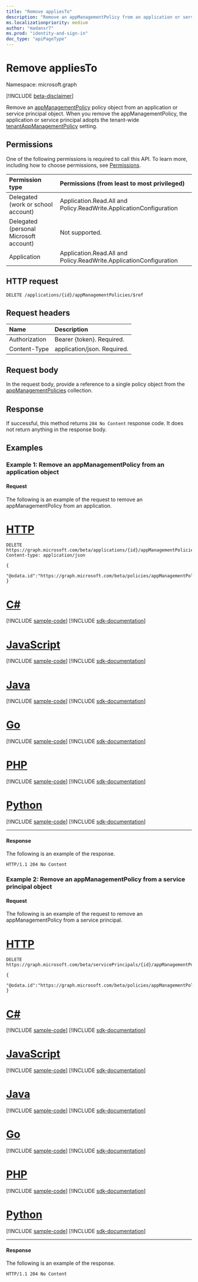 ```yaml
---
title: "Remove appliesTo"
description: "Remove an appManagementPolicy from an application or service principal object."
ms.localizationpriority: medium
author: "madansr7"
ms.prod: "identity-and-sign-in"
doc_type: "apiPageType"
---
```


# Remove appliesTo

Namespace: microsoft.graph

[!INCLUDE [beta-disclaimer](../../includes/beta-disclaimer.md)]

Remove an [appManagementPolicy](../resources/appManagementPolicy.md) policy object from an application or service principal object. When you remove the appManagementPolicy, the application or service principal adopts the tenant-wide [tenantAppManagementPolicy](../resources/tenantappmanagementpolicy.md) setting. 

## Permissions

One of the following permissions is required to call this API. To learn more, including how to choose permissions, see [Permissions](/graph/permissions-reference).

| Permission type                        | Permissions (from least to most privileged)                        |
| :------------------------------------- | :----------------------------------------------------------------- |
| Delegated (work or school account)     | Application.Read.All and Policy.ReadWrite.ApplicationConfiguration |
| Delegated (personal Microsoft account) | Not supported.                                                     |
| Application                            | Application.Read.All and Policy.ReadWrite.ApplicationConfiguration |

## HTTP request

<!-- { "blockType": "ignored" } -->

```http
DELETE /applications/{id}/appManagementPolicies/$ref
```

## Request headers

| Name          | Description                 |
| :------------ | :-------------------------- |
| Authorization | Bearer {token}. Required.   |
| Content-Type  | application/json. Required. |

## Request body

In the request body, provide a reference to a single policy object from the [appManagementPolicies](../resources/appmanagementpolicy.md) collection.

## Response

If successful, this method returns `204 No Content` response code. It does not return anything in the response body.

## Examples

### Example 1: Remove an appManagementPolicy from an application object

#### Request

The following is an example of the request to remove an appManagementPolicy from an application.


# [HTTP](#tab/http)
<!-- {
  "blockType": "request",
  "name": "remove_appliesTo_e1"
}-->

```http
DELETE https://graph.microsoft.com/beta/applications/{id}/appManagementPolicies/$ref
Content-type: application/json

{
 "@odata.id":"https://graph.microsoft.com/beta/policies/appManagementPolicies/{id}"
}
```

# [C#](#tab/csharp)
[!INCLUDE [sample-code](../includes/snippets/csharp/remove-appliesto-e1-csharp-snippets.md)]
[!INCLUDE [sdk-documentation](../includes/snippets/snippets-sdk-documentation-link.md)]

# [JavaScript](#tab/javascript)
[!INCLUDE [sample-code](../includes/snippets/javascript/remove-appliesto-e1-javascript-snippets.md)]
[!INCLUDE [sdk-documentation](../includes/snippets/snippets-sdk-documentation-link.md)]

# [Java](#tab/java)
[!INCLUDE [sample-code](../includes/snippets/java/remove-appliesto-e1-java-snippets.md)]
[!INCLUDE [sdk-documentation](../includes/snippets/snippets-sdk-documentation-link.md)]

# [Go](#tab/go)
[!INCLUDE [sample-code](../includes/snippets/go/remove-appliesto-e1-go-snippets.md)]
[!INCLUDE [sdk-documentation](../includes/snippets/snippets-sdk-documentation-link.md)]

# [PHP](#tab/php)
[!INCLUDE [sample-code](../includes/snippets/php/remove-appliesto-e1-php-snippets.md)]
[!INCLUDE [sdk-documentation](../includes/snippets/snippets-sdk-documentation-link.md)]

# [Python](#tab/python)
[!INCLUDE [sample-code](../includes/snippets/python/remove-appliesto-e1-python-snippets.md)]
[!INCLUDE [sdk-documentation](../includes/snippets/snippets-sdk-documentation-link.md)]

---

#### Response

The following is an example of the response.

<!-- {
  "blockType": "response",
  "truncated": true
} -->

```http
HTTP/1.1 204 No Content
```

### Example 2: Remove an appManagementPolicy from a service principal object

#### Request

The following is an example of the request to remove an appManagementPolicy from a service principal.



# [HTTP](#tab/http)
<!-- {
  "blockType": "request",
  "name": "remove_appliesTo_e2"
}-->

``` http
DELETE https://graph.microsoft.com/beta/servicePrincipals/{id}/appManagementPolicies/$ref

{
 "@odata.id":"https://graph.microsoft.com/beta/policies/appManagementPolicies/{id}"
}
```

# [C#](#tab/csharp)
[!INCLUDE [sample-code](../includes/snippets/csharp/remove-appliesto-e2-csharp-snippets.md)]
[!INCLUDE [sdk-documentation](../includes/snippets/snippets-sdk-documentation-link.md)]

# [JavaScript](#tab/javascript)
[!INCLUDE [sample-code](../includes/snippets/javascript/remove-appliesto-e2-javascript-snippets.md)]
[!INCLUDE [sdk-documentation](../includes/snippets/snippets-sdk-documentation-link.md)]

# [Java](#tab/java)
[!INCLUDE [sample-code](../includes/snippets/java/remove-appliesto-e2-java-snippets.md)]
[!INCLUDE [sdk-documentation](../includes/snippets/snippets-sdk-documentation-link.md)]

# [Go](#tab/go)
[!INCLUDE [sample-code](../includes/snippets/go/remove-appliesto-e2-go-snippets.md)]
[!INCLUDE [sdk-documentation](../includes/snippets/snippets-sdk-documentation-link.md)]

# [PHP](#tab/php)
[!INCLUDE [sample-code](../includes/snippets/php/remove-appliesto-e2-php-snippets.md)]
[!INCLUDE [sdk-documentation](../includes/snippets/snippets-sdk-documentation-link.md)]

# [Python](#tab/python)
[!INCLUDE [sample-code](../includes/snippets/python/remove-appliesto-e2-python-snippets.md)]
[!INCLUDE [sdk-documentation](../includes/snippets/snippets-sdk-documentation-link.md)]

---

#### Response

The following is an example of the response.

<!-- {
  "blockType": "response",
  "truncated": true
} -->

```http
HTTP/1.1 204 No Content
```

<!-- uuid: 16cd6b66-4b1a-43a1-adaf-3a886856ed98
2019-02-04 14:57:30 UTC -->
<!-- {
  "type": "#page.annotation",
  "description": "list resources for appManagementPolicies",
  "keywords": "",
  "section": "documentation",
  "tocPath": ""
}-->
